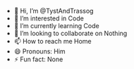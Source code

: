 - 👋 Hi, I’m @TystAndTrassog
- 👀 I’m interested in Code
- 🌱 I’m currently learning Code
- 💞️ I’m looking to collaborate on Nothing
- 📫 How to reach me Home
- 😄 Pronouns: Him
- ⚡ Fun fact: None

<!---
TystAndTrassog/TystAndTrassog is a ✨ special ✨ repository because its `README.md` (this file) appears on your GitHub profile.
You can click the Preview link to take a look at your changes.
--->
